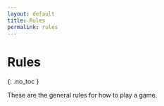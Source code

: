 ```yaml
---
layout: default
title: Rules
permalink: rules
---
```

# Rules
{: .no_toc }

These are the general rules for how to play a game.